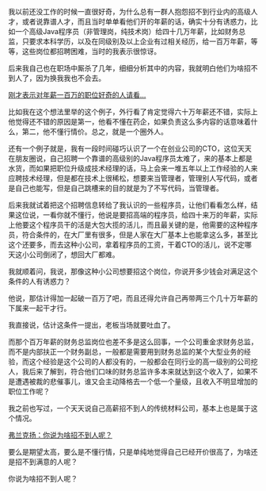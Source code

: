 <p>我以前还没工作的时候一直很好奇，为什么总有一群人抱怨招不到行业内的高级人才，或者说靠谱人才，而且当时单单看他们开的年薪的话，确实十分有诱惑力，比如一个高级Java程序员（非管理岗，纯技术岗）给四十几万年薪，比如财务总监，只要求本科学历，以及在同级别及以上企业有过相关经历，给一百万年薪，等等，这些岗位都招聘困难，当时的我表示很惊讶。</p><p>后来我自己也在职场中厮杀了几年，细细分析其中的内容，我就明白他们为啥招不到人了，因为换我我也不会去。</p><a href="https://www.zhihu.com/pin/1094246996571013120" data-draft-node="block" data-draft-type="link-card" class="internal">刚才表示对年薪一百万的职位好奇的人请看…</a><p>比如我在这个想法里举的这个例子，外行看了肯定觉得六十万年薪还不错，实际上他觉得还不错的原因是第一，他看不懂在药企，如果负责这么多内容的话意味着什么，第二，他不懂行情价。总之，就是一个圈外人。</p><p>还有一个例子就是，我有一段时间碰巧认识了一个在创业公司的CTO，这位天天在朋友圈说，自己招聘一个靠谱的高级别的Java程序员太难了，来的基本上都是水货，而如果把职位升级成技术经理的话，马上会来一堆五年以上工作经验的人来应聘技术经理，但是都在技术上很稀松，想要来当管理者，管理别人写代码，或者是自己也能写，但是自己跳槽来的目的就是为了不写代码，当管理者。</p><p>后来我就试着把这个招聘信息转给了我认识的一些程序员，让他们看看怎么样，结果这位说，一看你就不懂行，他说是要招高端的程序员，给四十来万的年薪，实际上他要这个程序员干的活是大包大揽的活儿，而且最关键的是，他需要的这种程序员，符合条件的，在大厂里有很多，但是人家在大厂基本上也能拿这么多，甚至比这个还要多，而去这种小公司，拿着程序员的工资，干着CTO的活儿，说不定哪天这小公司倒闭了，想回大厂都难。</p><p>我就顺着问，我说，那像这种小公司想要招这个岗位，你说开多少钱会对满足这个条件的人有诱惑力？</p><p>他说，那估计得加一起破一百万了吧，而且还得允许自己再带两三个几十万年薪的下属来一起干才行。</p><p>我直接说，估计这条件一提出，老板当场就要吐血了。</p><p>而那个百万年薪的财务总监岗位也差不多是这么回事，一个公司重金求财务总监，而不是内部扶正一个财务副总，一般都是需要用到财务总监的某个大型业务的经验，而这个经验是这个公司的人都没有的，一般都会在同行业的高一级别的公司挖人，我后来了解到，符合他们口味的财务总监许多本来就达到这个收入了，如果不是遭遇被裁的悲催事儿，谁又会主动降格去一个低一个量级，且收入不明显增加的职位工作呢？</p><p>我之前也写过，一个天天说自己高薪招不到人的传统材料公司，基本上也是属于这个情况。</p><a href="https://zhuanlan.zhihu.com/p/56491867" data-draft-node="block" data-draft-type="link-card" data-image="https://pic3.zhimg.com/v2-5ec99ee90bcb807eb1e87770a6a6db86_180x120.jpg" data-image-width="744" data-image-height="317" class="internal">弗兰克扬：你说为啥招不到人呢？</a><p>要么是期望太高，要么是不懂行情，只是单纯地觉得自己已经开价很高了，为啥还是招不到满意的人呢？</p><p>你说为啥招不到人呢？</p><p></p>